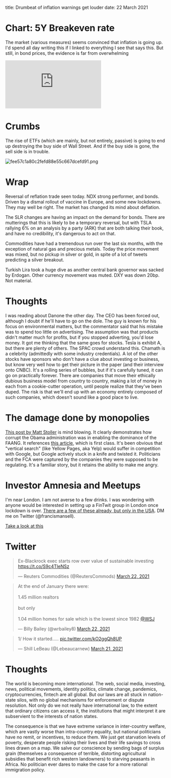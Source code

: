 title: Drumbeat of inflation warnings get louder
date: 22 March 2021

# Chart: 5Y Breakeven rate

The market (various measures) seems convinced that inflation is going up.
I'd spend all day writing this if I linked to everything I see that says this.
But still, in bond prices, the evidence is far from overwhelming

<div class="embed-container"><iframe src="https://fred.stlouisfed.org/graph/graph-landing.php?g=BEk0&width=670&height=475" scrolling="no" frameborder="0" style="overflow:hidden;" allowTransparency="true" loading="lazy"></iframe></div><script src="https://fred.stlouisfed.org/graph/js/embed.js" type="text/javascript"></script>

# Crumbs

The rise of ETFs (which are mainly, but not entirely, passive) is going to end up destroying the buy side of Wall Street. And if the buy side is gone, the sell side is in trouble.

![fee57c1a80c2fefd88e55c667dcefd91.png]({attach}fee57c1a80c2fefd88e55c667dcefd91.png)

# Wrap

Reversal of reflation trade seen today. 
NDX strong performer, and bonds. Driven by a dismal rollout of vaccine in Europe, and some new lockdowns.
They may well be right.
The market has changed its mind about deflation. 

The SLR changes are having an impact on the demand for bonds. 
There are mutterings that this is likely to be a temporary reversal, but with TSLA rallying 6% on an analysis by a party (ARK) that are both talking their book, and have no credibility, it's dangerous to act on that.

Commodities have had a tremendous run over the last six months, with the exception of natural gas and precious metals.  Today the price movement was mixed, but no pickup in silver or gold, in spite of a lot of tweets predicting a silver breakout.

Turkish Lira took a huge dive as another central bank governor was sacked by Erdogan.
Other currency movement was muted. 
DXY was down 20bp. Not material.

# Thoughts

I was reading about Danone the other day. 
The CEO has been forced out, although I doubt if he'll have to go on the dole.
The guy is known for his focus on environmental matters, but the commentator said that his mistake was to spend too little on advertising.
The assumption was that products didn't matter much for profits, but if you stopped adverting, you'd lose money.
It got me thinking that the same goes for stocks. Tesla is exhibit A, but there are plenty of others.
The SPAC crowd understand this. Chamath is a celebrity (admittedly with some industry credentials). A lot of the other stocks have sponsors who don't have a clue about investing or business, but know very well how to get their picture in the paper (and their interview onto CNBC). 
It's a rolling series of bubbles, but if it's   carefully tuned, it can go on practically forever.
There are companies that move their ethically dubious business model from country to country, making a lot of money in each from a cookie-cutter operation, until people realize that they've been duped.
The risk is that we'll end up with an economy entirely composed of such companies, which doesn't sound like a good place to live.

# The damage done by monopolies

[This post by Matt Stoller](https://mattstoller.substack.com/p/how-biden-can-clean-up-obamas-big) is mind blowing. 
It clearly demonstrates how corrupt the Obama administration was in enabling the dominance of the FAANG. 
It references [this article](https://www.politico.com/news/2021/03/16/google-files-ftc-antitrust-investigation-475573), which is first class.
It's been obvious that "vertical search" (like Yellow Pages, aka Yelp) would suffer in competition with Google, but Google actively stuck in a knife and twisted it.
Politicians and the FCA were captured by the companies they were supposed to be regulating.
It's a familiar story, but it retains the ability to make me angry.

# Investor Amnesia and Meetups

I'm near London. I am not averse to a few drinks. I was wondering with anyone would be interested in setting up a FinTwit group in London once lockdown is over. [There are a few of these already, but only in the USA](https://investoramnesia.com/meet-ups/). 
DM me on Twitter (@francismansell).

[Take a look at this](https://www.visualcapitalist.com/wp-content/uploads/2020/10/history-of-dow-jones-industrial-average-companies-1.html)

# Twitter

<blockquote class="twitter-tweet"><p lang="en" dir="ltr">Ex-Blackrock exec starts row over value of sustainable investing <a href="https://t.co/S9c4TIeNSz">https://t.co/S9c4TIeNSz</a></p>&mdash; Reuters Commodities (@ReutersCommods) <a href="https://twitter.com/ReutersCommods/status/1374050873278656524?ref_src=twsrc%5Etfw">March 22, 2021</a></blockquote> <script async src="https://platform.twitter.com/widgets.js" charset="utf-8"></script> 
<blockquote class="twitter-tweet"><p lang="en" dir="ltr">At the end of January there were:<br><br>1.45 million realtors <br><br>but only<br><br>1.04 million homes for sale which is the lowest since 1982 <a href="https://twitter.com/WSJ?ref_src=twsrc%5Etfw">@WSJ</a></p>&mdash; Billy Bailey (@wrbailey8) <a href="https://twitter.com/wrbailey8/status/1374039287994400771?ref_src=twsrc%5Etfw">March 22, 2021</a></blockquote> <script async src="https://platform.twitter.com/widgets.js" charset="utf-8"></script> 
<blockquote class="twitter-tweet"><p lang="en" dir="ltr">1/ How it started..... <a href="https://t.co/kO2ggQh8UP">pic.twitter.com/kO2ggQh8UP</a></p>&mdash; Shill LeBeau (@Lebeaucarnew) <a href="https://twitter.com/Lebeaucarnew/status/1373476882461626369?ref_src=twsrc%5Etfw">March 21, 2021</a></blockquote> <script async src="https://platform.twitter.com/widgets.js" charset="utf-8"></script> 

# Thoughts

The world is becoming more international.
The web, social media, investing, news, political movements, identity politics, climate change, pandemics, cryptocurrencies, fintech are all global. 
But our laws are all stuck in nation-state silos, with no global mechanisms for enforcement or dispute resolution.
Not only do we not really have international law, to the extent that ordinary citizens can access it, the institutions that might interpret it are subservient to the interests of nation states.

The consequence is that we have extreme variance in  inter-country welfare, which are vastly worse than intra-country equality, but national politicians have no remit, or incentives, to reduce them.
We just get starvation levels of poverty, desperate people risking their lives and their life savings to cross lines drawn on a map. 
We salve our conscience by sending bags of surplus grain (themselves a consequence of terrible, distorting agricultural subsidies that benefit rich western landowners) to starving peasants in Africa. 
No politician ever dares to make the case for a more rational immigration policy.